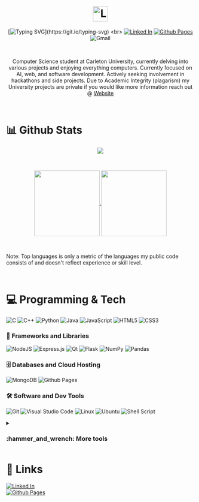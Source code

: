 #   <div align="center"><img src="https://cdn.freebiesupply.com/logos/large/2x/linux-tux-2-logo-png-transparent.png" title="Linux" height="40"></div>

<div align="center">
  
  [![Typing SVG](https://readme-typing-svg.demolab.com/?lines=Computer+Science+Student;Software+and+AI+Development;Here+To+Learn;&center=true&color="FDDA0D")](https://git.io/typing-svg)
  <br>
  [![Linked In](https://img.shields.io/badge/linkedin-%230077B5.svg?style=for-the-badge&logo=linkedin&logoColor=white)](https://www.linkedin.com/in/giovanni-kassis)
  [![Github Pages](https://img.shields.io/badge/github%20pages-121013?style=for-the-badge&logo=github&logoColor=white)](https://g-kassis.github.io/Website)
  ![Gmail](https://img.shields.io/badge/Gmail-D14836?style=for-the-badge&logo=gmail&logoColor=white)

</div>

<br>
<p align="center">
  Computer Science student at Carleton University, currently delving into various projects and enjoying everything computers. 
  Currently focused on AI, web, and software development. Actively seeking involvement in hackathons and side projects. 
  Due to Academic Integrity (plagarism) my University projects are private if you would like more information reach out @ <a href="https://g-kassis.github.io/Website"   
                                                                                                                            target="_blank">Website</a>
</p>
  
 <!--- Comments are Fun  - I'm a Computer Science student @Carleton University
  [comment]: <> - I build a little bit of everything and enjoy anything computers
  [comment]: <> - Currently focused on AI, web development and software development.
  [comment]: <> - Always looking to participate in hackathons and side projects
  [comment]: <> - Due to Academic Integrity (plagarism) my University projects are private if you would like to see them reach out @ <a href="https://g-kassis.github.io/Website" target="_blank">Website</a>
--->

<br>

# 📊 Github Stats 

<p align="center">
  <img align="center" src="https://streak-stats.demolab.com/?user=g-kassis&theme=radical" /> <!--- themes:  highcontrast(use with vison-friendly-dark), radical, vision-friendly-dark (for lower two only)--->
</p>
<br>
<p align="center">
<a href="https://github.com/anuraghazra/github-readme-stats">
  <img height=175 align="center" src="https://github-readme-stats.vercel.app/api?username=g-kassis&show_icons=true&theme=radical&rank_icon=github&card_width=300" />
</a>
<a href="https://github.com/anuraghazra/convoychat">
  <img height=175 align="center" src="https://github-readme-stats.vercel.app/api/top-langs/?username=g-kassis&layout=compact&theme=radical&card_width=300" />
</a>
</p>
<br>
<p>Note: Top languages is only a metric of the languages my public code consists of and doesn't reflect experience or skill level.</p>
<br>

# :computer: Programming & Tech
<div dir="auto">
  
![C](https://img.shields.io/badge/c-%2300599C.svg?style=for-the-badge&logo=c&logoColor=white)
![C++](https://img.shields.io/badge/c++-%2300599C.svg?style=for-the-badge&logo=c%2B%2B&logoColor=white)
![Python](https://img.shields.io/badge/python-3670A0?style=for-the-badge&logo=python&logoColor=ffdd54)
![Java](https://img.shields.io/badge/java-%23ED8B00.svg?style=for-the-badge&logo=openjdk&logoColor=white)
![JavaScript](https://img.shields.io/badge/javascript-%23323330.svg?style=for-the-badge&logo=javascript&logoColor=%23F7DF1E)
![HTML5](https://img.shields.io/badge/html5-%23E34F26.svg?style=for-the-badge&logo=html5&logoColor=white)
![CSS3](https://img.shields.io/badge/css3-%231572B6.svg?style=for-the-badge&logo=css3&logoColor=white)

### 🧰 Frameworks and Libraries
![NodeJS](https://img.shields.io/badge/node.js-6DA55F?style=for-the-badge&logo=node.js&logoColor=white)
![Express.js](https://img.shields.io/badge/express.js-%23404d59.svg?style=for-the-badge&logo=express&logoColor=%2361DAFB)
![Qt](https://img.shields.io/badge/Qt-%23217346.svg?style=for-the-badge&logo=Qt&logoColor=white)
![Flask](https://img.shields.io/badge/flask-%23000.svg?style=for-the-badge&logo=flask&logoColor=white)
![NumPy](https://img.shields.io/badge/numpy-%23013243.svg?style=for-the-badge&logo=numpy&logoColor=white)
![Pandas](https://img.shields.io/badge/pandas-%23150458.svg?style=for-the-badge&logo=pandas&logoColor=white)

### 🗄️ Databases and Cloud Hosting
![MongoDB](https://img.shields.io/badge/MongoDB-%234ea94b.svg?style=for-the-badge&logo=mongodb&logoColor=white)
![Github Pages](https://img.shields.io/badge/github%20pages-121013?style=for-the-badge&logo=github&logoColor=white)

### :hammer_and_wrench: Software and Dev Tools

![Git](https://img.shields.io/badge/git-%23F05033.svg?style=for-the-badge&logo=git&logoColor=white)
![Visual Studio Code](https://img.shields.io/badge/Visual%20Studio%20Code-0078d7.svg?style=for-the-badge&logo=visual-studio-code&logoColor=white)
![Linux](https://img.shields.io/badge/Linux-FCC624?style=for-the-badge&logo=linux&logoColor=black)
![Ubuntu](https://img.shields.io/badge/Ubuntu-E95420?style=for-the-badge&logo=ubuntu&logoColor=white)
![Shell Script](https://img.shields.io/badge/shell_script-%23121011.svg?style=for-the-badge&logo=gnu-bash&logoColor=white)

<details>
  
  <summary>
  <h3>:hammer_and_wrench: More tools</h3>
  </summary>

  ![Stack Overflow](https://img.shields.io/badge/-Stackoverflow-FE7A16?style=for-the-badge&logo=stack-overflow&logoColor=white)
  ![OpenStack](https://img.shields.io/badge/Openstack-%23f01742.svg?style=for-the-badge&logo=openstack&logoColor=white)
  ![Raspberry Pi](https://img.shields.io/badge/-RaspberryPi-C51A4A?style=for-the-badge&logo=Raspberry-Pi)
  ![Debian](https://img.shields.io/badge/Debian-D70A53?style=for-the-badge&logo=debian&logoColor=white)
  ![GitHub](https://img.shields.io/badge/github-%23121011.svg?style=for-the-badge&logo=github&logoColor=white)
  ![Discord](https://img.shields.io/badge/Discord-%235865F2.svg?style=for-the-badge&logo=discord&logoColor=white)
  ![ChatGPT](https://img.shields.io/badge/chatGPT-74aa9c?style=for-the-badge&logo=openai&logoColor=white)
  ![Google Chrome](https://img.shields.io/badge/Google%20Chrome-4285F4?style=for-the-badge&logo=GoogleChrome&logoColor=white)
  ![Unity](https://img.shields.io/badge/unity-%23000000.svg?style=for-the-badge&logo=unity&logoColor=white)
  ![Markdown](https://img.shields.io/badge/markdown-%23000000.svg?style=for-the-badge&logo=markdown&logoColor=white)
  ![Google](https://img.shields.io/badge/google-4285F4?style=for-the-badge&logo=google&logoColor=white)
  ![Microsoft](https://img.shields.io/badge/Microsoft-0078D4?style=for-the-badge&logo=microsoft&logoColor=white)
  ![Android](https://img.shields.io/badge/Android-3DDC84?style=for-the-badge&logo=android&logoColor=white)
  ![iOS](https://img.shields.io/badge/iOS-000000?style=for-the-badge&logo=ios&logoColor=white)
  ![macOS](https://img.shields.io/badge/mac%20os-000000?style=for-the-badge&logo=macos&logoColor=F0F0F0)
  ![Windows](https://img.shields.io/badge/Windows-0078D6?style=for-the-badge&logo=windows&logoColor=white)
  ![CMake](https://img.shields.io/badge/CMake-%23008FBA.svg?style=for-the-badge&logo=cmake&logoColor=white)
  ![Protonmail](https://img.shields.io/badge/ProtonMail-8B89CC?style=for-the-badge&logo=protonmail&logoColor=white)
  ![DuckDuckGo](https://img.shields.io/badge/DuckDuckGo-DE5833?style=for-the-badge&logo=DuckDuckGo&logoColor=white)
  ![Adobe](https://img.shields.io/badge/adobe-%23FF0000.svg?style=for-the-badge&logo=adobe&logoColor=white)

</details>

</div>


# :link: Links
[![Linked In](https://img.shields.io/badge/linkedin-%230077B5.svg?style=for-the-badge&logo=linkedin&logoColor=white)](https://www.linkedin.com/in/giovanni-kassis)
<br>
[![Github Pages](https://img.shields.io/badge/github%20pages-121013?style=for-the-badge&logo=github&logoColor=white)](https://g-kassis.github.io/Website)

<!---![](https://komarev.com/ghpvc/?username=g-kassis&style=for-the-badge&label=VISITORS)--->


